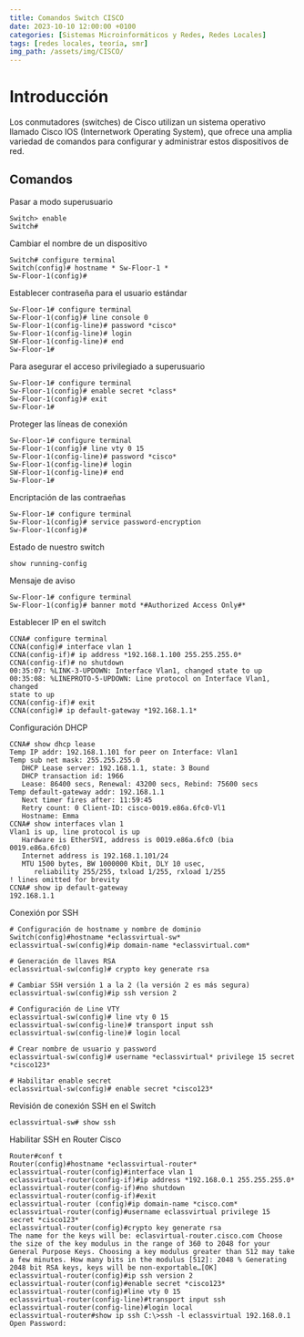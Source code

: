 ```yaml
---
title: Comandos Switch CISCO
date: 2023-10-10 12:00:00 +0100
categories: [Sistemas Microinformáticos y Redes, Redes Locales]
tags: [redes locales, teoría, smr]
img_path: /assets/img/CISCO/
---
```


# Introducción

Los conmutadores (switches) de Cisco utilizan un sistema operativo llamado Cisco IOS (Internetwork Operating System), que ofrece una amplia variedad de comandos para configurar y administrar estos dispositivos de red.

## Comandos

Pasar a modo superusuario
```
Switch> enable
Switch#
```

Cambiar el nombre de un dispositivo
```
Switch# configure terminal
Switch(config)# hostname * Sw-Floor-1 *
Sw-Floor-1(config)#
```

Establecer contraseña para el usuario estándar
```
Sw-Floor-1# configure terminal
Sw-Floor-1(config)# line console 0
Sw-Floor-1(config-line)# password *cisco*
Sw-Floor-1(config-line)# login
SW-Floor-1(config-line)# end
Sw-Floor-1#
```

Para asegurar el acceso privilegiado a superusuario
```
Sw-Floor-1# configure terminal
Sw-Floor-1(config)# enable secret *class*
Sw-Floor-1(config)# exit
Sw-Floor-1#
```

Proteger las líneas de conexión
```
Sw-Floor-1# configure terminal
Sw-Floor-1(config)# line vty 0 15
Sw-Floor-1(config-line)# password *cisco* 
Sw-Floor-1(config-line)# login 
SW-Floor-1(config-line)# end
Sw-Floor-1#
```

Encriptación de las contraeñas
```
Sw-Floor-1# configure terminal
Sw-Floor-1(config)# service password-encryption
Sw-Floor-1(config)#
```

Estado de nuestro switch
```
show running-config
```

Mensaje de aviso
```
Sw-Floor-1# configure terminal
Sw-Floor-1(config)# banner motd *#Authorized Access Only#*
```

Establecer IP en el switch
```
CCNA# configure terminal
CCNA(config)# interface vlan 1
CCNA(config-if)# ip address *192.168.1.100 255.255.255.0*
CCNA(config-if)# no shutdown
00:35:07: %LINK-3-UPDOWN: Interface Vlan1, changed state to up
00:35:08: %LINEPROTO-5-UPDOWN: Line protocol on Interface Vlan1, changed
state to up
CCNA(config-if)# exit
CCNA(config)# ip default-gateway *192.168.1.1*
```

Configuración DHCP
```
CCNA# show dhcp lease
Temp IP addr: 192.168.1.101 for peer on Interface: Vlan1
Temp sub net mask: 255.255.255.0
   DHCP Lease server: 192.168.1.1, state: 3 Bound
   DHCP transaction id: 1966
   Lease: 86400 secs, Renewal: 43200 secs, Rebind: 75600 secs
Temp default-gateway addr: 192.168.1.1
   Next timer fires after: 11:59:45
   Retry count: 0 Client-ID: cisco-0019.e86a.6fc0-Vl1
   Hostname: Emma
CCNA# show interfaces vlan 1
Vlan1 is up, line protocol is up
   Hardware is EtherSVI, address is 0019.e86a.6fc0 (bia 0019.e86a.6fc0)
   Internet address is 192.168.1.101/24
   MTU 1500 bytes, BW 1000000 Kbit, DLY 10 usec,
      reliability 255/255, txload 1/255, rxload 1/255
! lines omitted for brevity
CCNA# show ip default-gateway
192.168.1.1
```

Conexión por SSH
```
# Configuración de hostname y nombre de dominio
Switch(config)#hostname *eclassvirtual-sw*
eclassvirtual-sw(config)#ip domain-name *eclassvirtual.com*

# Generación de llaves RSA
eclassvirtual-sw(config)# crypto key generate rsa

# Cambiar SSH versión 1 a la 2 (la versión 2 es más segura)
eclassvirtual-sw(config)#ip ssh version 2

# Configuración de Line VTY
eclassvirtual-sw(config)# line vty 0 15
eclassvirtual-sw(config-line)# transport input ssh
eclassvirtual-sw(config-line)# login local

# Crear nombre de usuario y password
eclassvirtual-sw(config)# username *eclassvirtual* privilege 15 secret *cisco123*

# Habilitar enable secret
eclassvirtual-sw(config)# enable secret *cisco123*
```

Revisión de conexión SSH en el Switch
```
eclassvirtual-sw# show ssh
```

Habilitar SSH en Router Cisco
```
Router#conf t
Router(config)#hostname *eclassvirtual-router*
eclassvirtual-router(config)#interface vlan 1
eclassvirtual-router(config-if)#ip address *192.168.0.1 255.255.255.0*
eclassvirtual-router(config-if)#no shutdown
eclassvirtual-router(config-if)#exit
eclassvirtual-router (config)#ip domain-name *cisco.com*
eclassvirtual-router(config)#username eclassvirtual privilege 15 secret *cisco123*
eclassvirtual-router(config)#crypto key generate rsa
The name for the keys will be: eclasvirtual-router.cisco.com Choose the size of the key modulus in the range of 360 to 2048 for your General Purpose Keys. Choosing a key modulus greater than 512 may take a few minutes. How many bits in the modulus [512]: 2048 % Generating 2048 bit RSA keys, keys will be non-exportable…[OK]
eclassvirtual-router(config)#ip ssh version 2
eclassvirtual-router(config)#enable secret *cisco123*
eclassvirtual-router(config)#line vty 0 15
eclassvirtual-router(config-line)#transport input ssh
eclassvirtual-router(config-line)#login local
eclassvirtual-router#show ip ssh C:\>ssh -l eclassvirtual 192.168.0.1 Open Password:
```